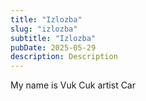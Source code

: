 ```yaml
---
title: "Izlozba"
slug: "izlozba"
subtitle: "Izlozba"
pubDate: 2025-05-29
description: Description
---
```


My name is Vuk Cuk artist Car
